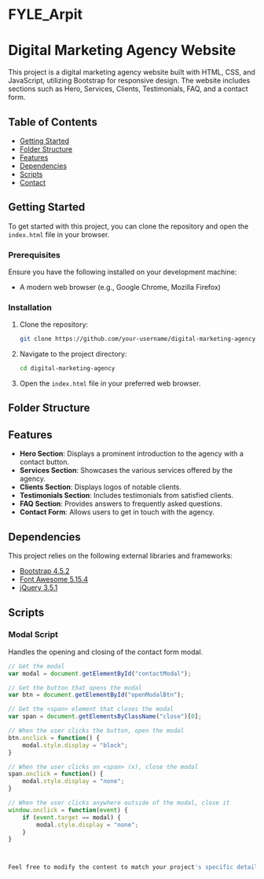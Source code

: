# FYLE_Arpit
# Digital Marketing Agency Website

This project is a digital marketing agency website built with HTML, CSS, and JavaScript, utilizing Bootstrap for responsive design. The website includes sections such as Hero, Services, Clients, Testimonials, FAQ, and a contact form.

## Table of Contents

- [Getting Started](#getting-started)
- [Folder Structure](#folder-structure)
- [Features](#features)
- [Dependencies](#dependencies)
- [Scripts](#scripts)
- [Contact](#contact)

## Getting Started

To get started with this project, you can clone the repository and open the `index.html` file in your browser.

### Prerequisites

Ensure you have the following installed on your development machine:
- A modern web browser (e.g., Google Chrome, Mozilla Firefox)

### Installation

1. Clone the repository:
    ```bash
    git clone https://github.com/your-username/digital-marketing-agency.git
    ```
2. Navigate to the project directory:
    ```bash
    cd digital-marketing-agency
    ```
3. Open the `index.html` file in your preferred web browser.

## Folder Structure



## Features

- **Hero Section**: Displays a prominent introduction to the agency with a contact button.
- **Services Section**: Showcases the various services offered by the agency.
- **Clients Section**: Displays logos of notable clients.
- **Testimonials Section**: Includes testimonials from satisfied clients.
- **FAQ Section**: Provides answers to frequently asked questions.
- **Contact Form**: Allows users to get in touch with the agency.

## Dependencies

This project relies on the following external libraries and frameworks:

- [Bootstrap 4.5.2](https://getbootstrap.com/docs/4.5/getting-started/introduction/)
- [Font Awesome 5.15.4](https://fontawesome.com/)
- [jQuery 3.5.1](https://jquery.com/)

## Scripts

### Modal Script

Handles the opening and closing of the contact form modal.

```javascript
// Get the modal
var modal = document.getElementById("contactModal");

// Get the button that opens the modal
var btn = document.getElementById("openModalBtn");

// Get the <span> element that closes the modal
var span = document.getElementsByClassName("close")[0];

// When the user clicks the button, open the modal
btn.onclick = function() {
    modal.style.display = "block";
}

// When the user clicks on <span> (x), close the modal
span.onclick = function() {
    modal.style.display = "none";
}

// When the user clicks anywhere outside of the modal, close it
window.onclick = function(event) {
    if (event.target == modal) {
        modal.style.display = "none";
    }
}



Feel free to modify the content to match your project's specific details and repository information.
